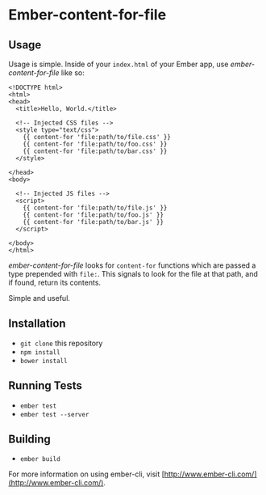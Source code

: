 # Ember-content-for-file

## Usage

Usage is simple. Inside of your `index.html` of your Ember app, use _ember-content-for-file_ like so:

```html+jinja
<!DOCTYPE html>
<html>
<head>
  <title>Hello, World.</title>

  <!-- Injected CSS files -->
  <style type="text/css">
    {{ content-for 'file:path/to/file.css' }}
    {{ content-for 'file:path/to/foo.css' }}
    {{ content-for 'file:path/to/bar.css' }}
  </style>

</head>
<body>

  <!-- Injected JS files -->
  <script>
    {{ content-for 'file:path/to/file.js' }}
    {{ content-for 'file:path/to/foo.js' }}
    {{ content-for 'file:path/to/bar.js' }}
  </script>

</body>
</html>
```

_ember-content-for-file_ looks for `content-for` functions which are passed a type prepended with `file:`. This signals to look for the file at that path, and if found, return its contents.

Simple and useful.

## Installation

* `git clone` this repository
* `npm install`
* `bower install`

## Running Tests

* `ember test`
* `ember test --server`

## Building

* `ember build`

For more information on using ember-cli, visit [http://www.ember-cli.com/](http://www.ember-cli.com/).
